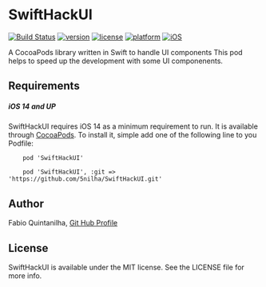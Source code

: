 # SwiftHackUI

[![Build Status](https://travis-ci.com/5nilha/SwiftHackUI.svg?branch=main)](https://travis-ci.com/github/5nilha)  [![version](https://img.shields.io/badge/version-0.0.7-blue.svg)](https://github.com/5nilha/SwiftHackUI/tags)  [![license](https://img.shields.io/badge/license-MIT-black.svg)](https://github.com/5nilha/SwiftHackUI/blob/main/LICENSE)  [![platform](https://img.shields.io/badge/platform-iOS-purple.svg)]()  [![iOS](https://img.shields.io/badge/iOS-14-orange.svg)]()

A CocoaPods library written in Swift to handle UI components
This pod helps to speed up the development with some UI componenents.

## Requirements
##### iOS 14 and UP
SwiftHackUI requires iOS 14 as a minimum requirement to run. It is available through [CocoaPods](https://cocoapods.org). To install it, simple add one of the following line to you Podfile:

        pod 'SwiftHackUI'
    
        pod 'SwiftHackUI', :git => 'https://github.com/5nilha/SwiftHackUI.git'

## Author

Fabio Quintanilha, [Git Hub Profile](https://github.com/5nilha)

## License
SwiftHackUI is available under the MIT license. See the LICENSE file for more info.
